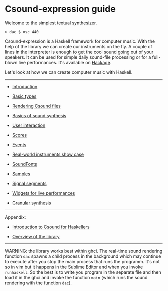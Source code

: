 Csound-expression guide
===============================================================================

Welcome to the simplest textual synthesizer.

~~~{.haskell}
> dac $ osc 440
~~~

Csound-expression is a Haskell framework for computer music.
With the help of the library we can create our instruments on the fly. 
A couple of lines in the interpreter is enough to get the cool sound going
out of your speakers. It can be used for simple daily sound-file processing 
or for a full-blown live performances. It's available on [Hackage](http://hackage.haskell.org/package/csound-expression).

Let's look at how we can create computer music with Haskell. 

-------------------------------------------------------------------


* [Introduction](https://github.com/anton-k/csound-expression/blob/master/tutorial/chapters/Intro.md)

* [Basic types](https://github.com/anton-k/csound-expression/blob/master/tutorial/chapters/BasicTypesTutorial.md)

* [Rendering Csound files](https://github.com/anton-k/csound-expression/blob/master/tutorial/chapters/ProducingTheOutputTutorial.md)

* [Basics of sound synthesis](https://github.com/anton-k/csound-expression/blob/master/tutorial/chapters/SynthTutorial.md)

* [User interaction](https://github.com/anton-k/csound-expression/blob/master/tutorial/chapters/UserInteractionTutorial.md)

* [Scores](https://github.com/anton-k/csound-expression/blob/master/tutorial/chapters/ScoresTutorial.md)

* [Events](https://github.com/anton-k/csound-expression/blob/master/tutorial/chapters/EventsTutorial.md)

* [Real-world instruments show case](https://github.com/anton-k/csound-expression/blob/master/tutorial/chapters/Patches.md)

* [SoundFonts](https://github.com/anton-k/csound-expression/blob/master/tutorial/chapters/SoundFontsTutorial.md)

* [Samples](https://github.com/anton-k/csound-expression/blob/master/tutorial/chapters/SamplesTutorial.md)

* [Signal segments](https://github.com/anton-k/csound-expression/blob/master/tutorial/chapters/SignalSegmentsTutorial.md)

* [Widgets for live performances](https://github.com/anton-k/csound-expression/blob/master/tutorial/chapters/LiveWidgetsTutorial.md)

* [Granular synthesis](https://github.com/anton-k/csound-expression/blob/master/tutorial/chapters/GranularSynthesisTutorial.md)

-------------------------------------------------------------------

Appendix:

* [Introduction to Csound for Haskellers](https://github.com/anton-k/csound-expression/blob/master/tutorial/chapters/appendix/CsoundInstro.markdown)

* [Overview of the library](https://github.com/anton-k/csound-expression/blob/master/tutorial/chapters/appendix/Overview.markdown)

-------------------------------------------------------------------

WARNING: the library works best within ghci. The real-time sound rendering 
function `dac` spawns a child process in the background which may continue 
to execute after you stop the main process that runs the programm. 
It's not so in vim but it happens in the Sublime Editor and when you 
invoke `runhaskell`. So the best is to write you program in the separate 
file and then load it in the ghci and invoke the function `main`
(which runs the sound rendering with the function `dac`).
